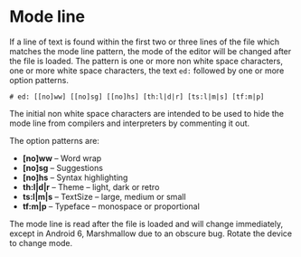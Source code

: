 # Mode line

If a line of text is found within the first two or three lines of the
file which matches the mode line pattern, the mode of the editor will
be changed after the file is loaded. The pattern is one or more non
white space characters, one or more white space characters, the text
`ed:` followed by one or more option patterns.

```
# ed: [[no]ww] [[no]sg] [[no]hs] [th:l|d|r] [ts:l|m|s] [tf:m|p]
```

The initial non white space characters are intended to be used to hide
the mode line from compilers and interpreters by commenting it out.

The option patterns are:

 * **[no]ww** &ndash; Word wrap
 * **[no]sg** &ndash; Suggestions
 * **[no]hs** &ndash; Syntax highlighting
 * **th:l|d|r** &ndash; Theme &ndash; light, dark or retro
 * **ts:l|m|s** &ndash; TextSize &ndash; large, medium or small
 * **tf:m|p** &ndash; Typeface &ndash; monospace or proportional
 
 The mode line is read after the file is loaded and will change
 immediately, except in Android 6, Marshmallow due to an obscure
 bug. Rotate the device to change mode.
 
